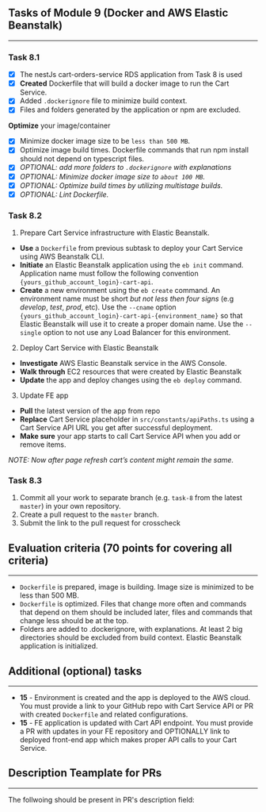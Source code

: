 ## Tasks of Module 9 (Docker and AWS Elastic Beanstalk)

---

### Task 8.1

- [x] The nestJs cart-orders-service RDS application from Task 8 is used
- [x] **Created** Dockerfile that will build a docker image to run the Cart Service.
- [x] Added `.dockerignore` file to minimize build context.
- [x] Files and folders generated by the application or npm are excluded.

**Optimize** your image/container

- [x] Minimize docker image size to be `less than 500 MB`.
- [x] Optimize image build times. Dockerfile commands that run npm install should not depend on typescript files.
- [x] _OPTIONAL: add more folders to `.dockerignore` with explanations_
- [x] _OPTIONAL: Minimize docker image size to `about 100 MB`._
- [x] _OPTIONAL: Optimize build times by utilizing multistage builds._
- [x] _OPTIONAL: Lint Dockerfile._

### Task 8.2

1. Prepare Cart Service infrastructure with Elastic Beanstalk.

- **Use** a `Dockerfile` from previous subtask to deploy your Cart Service using AWS Beanstalk CLI.
- **Initiate** an Elastic Beanstalk application using the `eb init` command. Application name must follow the following
  convention `{yours_github_account_login}-cart-api`.
- **Create** a new environment using the `eb create` command. An environment name must be short _but not less then four
  signs_ (e.g _develop_, _test_, _prod_, etc). Use the `--cname`
  option `{yours_github_account_login}-cart-api-{environment_name}` so that Elastic Beanstalk will use it to create a
  proper domain name. Use the `--single` option to not use any Load Balancer for this environment.

2. Deploy Cart Service with Elastic Beanstalk

- **Investigate** AWS Elastic Beanstalk service in the AWS Console.
- **Walk through** EC2 resources that were created by Elastic Beanstalk
- **Update** the app and deploy changes using the `eb deploy` command.

3. Update FE app

- **Pull** the latest version of the app from repo
- **Replace** Cart Service placeholder in `src/constants/apiPaths.ts` using a Cart Service API URL you get after
  successful deployment.
- **Make sure** your app starts to call Cart Service API when you add or remove items.

_NOTE: Now after page refresh cart’s content might remain the same._

### Task 8.3

1. Commit all your work to separate branch (e.g. `task-8` from the latest `master`) in your own repository.
2. Create a pull request to the `master` branch.
3. Submit the link to the pull request for crosscheck

## Evaluation criteria (70 points for covering all criteria)

---

- `Dockerfile` is prepared, image is building. Image size is minimized to be less than 500 MB.
- `Dockerfile` is optimized. Files that change more often and commands that depend on them should be included later,
  files and commands that change less should be at the top.
- Folders are added to .dockerignore, with explanations. At least 2 big directories should be excluded from build
  context. Elastic Beanstalk application is initialized.

## Additional (optional) tasks

---

- **15** - Environment is created and the app is deployed to the AWS cloud. You must provide a link to your GitHub repo
  with Cart Service API or PR with created `Dockerfile` and related configurations.
- **15** - FE application is updated with Cart API endpoint. You must provide a PR with updates in your FE repository
  and OPTIONALLY link to deployed front-end app which makes proper API calls to your Cart Service.

## Description Teamplate for PRs

---

The follwoing should be present in PR's description field:
